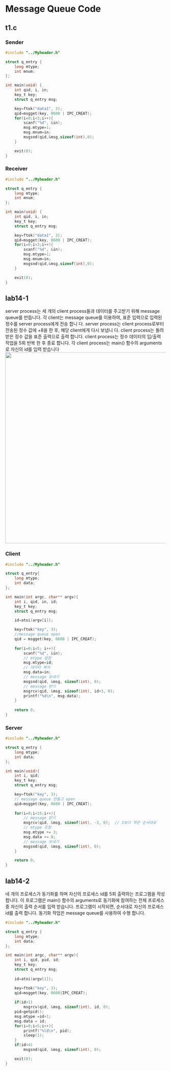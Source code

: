 # Message Queue Code

## t1.c
### Sender
```c
#include "../Myheader.h"

struct q_entry {
	long mtype;
	int mnum;
};

int main(void) {
	int qid, i, in;
	key_t key;
	struct q_entry msg;

	key=ftok("data1", 3);
	qid=msgget(key, 0600 | IPC_CREAT);
	for(i=0;i<3;i++){
		scanf("%d", &in);
		msg.mtype=1;
		msg.mnum=in;
		msgsnd(qid,&msg,sizeof(int),0);
	}

	exit(0);
}
```
### Receiver
```c
#include "../Myheader.h"

struct q_entry {
	long mtype;
	int mnum;
};

int main(void) {
	int qid, i, in;
	key_t key;
	struct q_entry msg;

	key=ftok("data1", 3);
	qid=msgget(key, 0600 | IPC_CREAT);
	for(i=0;i<3;i++){
		scanf("%d", &in);
		msg.mtype=1;
		msg.mnum=in;
		msgsnd(qid,&msg,sizeof(int),0);
	}

	exit(0);
}
```
## lab14-1
server process는 세 개의 client process들과 데이터를 주고받기 위해 message queue를 만듭니다. 각 client는 message queue를 이용하여, 표준 입력으로 입력된 정수를 server process에게 전송 합니 다. server process는 client process로부터 전송된 정수 값에 +8을 한 후, 해당 client에게 다시 보냅니 다. client process는 돌려받은 정수 값을 표준 출력으로 출력 합니다. client process는 정수 데이터의 입/출력 작업을 5회 반복 한 후 종료 합니다. 각 client process는 main() 함수의 arguments로 자신의 id를 입력 받습니다
<img src="https://lh3.googleusercontent.com/4D8yslPRyavnRhlcVtuVEXGs8ztfZSLTHm-p2oC1Y3IGIgtb9sJKVi6Lnjb_0GPmvdujjzfKSAk_kCI4Lqdtx4lhc7cW_pSlGnvhiwtV0VH7U5a7gTz4TKKy4D_5j47Kd8iwMTEfVo90ZjIV-glgEAaE9cQg9luYkNBPy2mTKx_EpIdL27PKLjPyexLZIZLAuJmdR9QymY2uoatoLCXMNw88BpYkYwRBCPhS3odnPFAfDcuZFMXZ2CevpagtupZW0q2uQ0rZnB4wtP-JzS2q-NwivzBvZdsJdFXtggJduGP9WkTyIVCvhMz-E-kmk2D7divUBY2Qsk1LNUjyE5ZC4IsGixtce_417dot3h3__fAi6U--9Dji2TuJqTuxVEQHJP2aVSEfM55k9r0yNt9gMptj7F2WuVR-14Jh90fhQTFKYLTVi1jVIdmYLmGn5AJ9GwgqWk_r1ZibBkcZPd3zEJ20rGltZ1S9ZOarfPimypzcEHruo1Rka4q4A0foI7biKpsjIsKyDxGP2iD4i2CcbY3trr3Syi9CYLVch0291-HGo9yGgnFHmi2mTPq8aA4Y44uIz8I_St4vEGgHpU7L6Q1mMqltDZQ8MNYaMyxfInlt4bhobntbD8pmHwVnzJit0JaW8mI800AVOgRaYKu0vDDVf0tuklSYUAYifGqv3WVx6UJGwJHYf2Wjj8CNcU7legCaeVslHwYpIrxFkcSLfDt8QmfeZzprxkwPBfscyLMdtdhF=w1236-h904-no" width=600px />
### Client
```c
#include "../Myheader.h"

struct q_entry{
	long mtype;
	int data;
};

int main(int argc, char** argv){
	int i, qid, in, id;
	key_t key;
	struct q_entry msg;

	id=atoi(argv[i]);

	key=ftok("key", 3);
	//message queue open
	qid = msgget(key, 0600 | IPC_CREAT);
	
	for(i=0;i<5; i++){
		scanf("%d", &in);
		// mtype 설정
		msg.mtype=id;
		// 데이터 복사
		msg.data=in;
		// message 보내기
		msgsnd(qid, &msg, sizeof(int), 0);
		// message 받기
		msgrcv(qid, &msg, sizeof(int), id+3, 0);
		printf("%d\n", msg.data);
	}
	
	return 0;
}
```
### Server
```c
#include "../Myheader.h"

struct q_entry {
	long mtype;
	int data;
};

int main(void){
	int i, qid;
	key_t key;
	struct q_entry msg;

	key=ftok("key", 3);
	// message queue 만들고 open
	qid=msgget(key, 0600 | IPC_CREAT);
	
	for(i=0;i<15;i++){
		// message 받기
		msgrcv(qid, &msg, sizeof(int), -3, 0);	// 3보다 작은 순서대로
		// mtype 조정
		msg.mtype += 3;
		msg.data += 8;
		// message 보내기
		msgsnd(qid, &msg, sizeof(int), 0);
	}

	return 0;
}
```
## lab14-2
네 개의 프로세스가 동기화를 하며 자신의 프로세스 id를 5회 출력하는 프로그램을 작성 합니다. 이 프로그램은 main() 함수의 arguments로 동기화에 참여하는 전체 프로세스 중 자신의 출력 순서를 입력 받습니다. 프로그램이 시작되면, 순서대로 자신의 프로세스 id를 출력 합니다. 동기화 작업은 message queue를 사용하여 수행 합니다. 
```c
#include "../Myheader.h"

struct q_entry {
	long mtype;
	int data;
};

int main(int argc, char** argv){
	int i, qid, pid, id;
	key_t key;
	struct q_entry msg;
	
	id=atoi(argv[1]);

	key=ftok("key", 3);
	qid=msgget(key, 0600|IPC_CREAT);
	
	if(id>1)
		msgrcv(qid, &msg, sizeof(int), id, 0);
	pid=getpid();
	msg.mtype =id+1;
	msg.data = id;
	for(i=0;i<5;i++){
		printf("%ld\n", pid);
		sleep(1);
	}
	if(id<4)
		msgsnd(qid, &msg, sizeof(int), 0);

	exit(0);
}
```
<!--stackedit_data:
eyJoaXN0b3J5IjpbLTIxNzIwOTAzNF19
-->